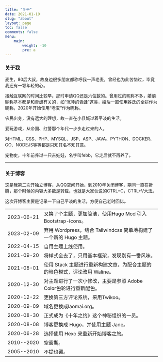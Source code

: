 ```yaml
---
title: "关于"
date: 2021-01-10
slug: "about"
layout: page
toc: false
comments: false
menu:
    main: 
        weight: -10
        pre: a
---
```

<style>
    tr > td:nth-child(odd) {
        white-space: nowrap;
        // background-color: #333;
    }
</style>

### 关于我

麦生，80后大叔，故身边很多朋友都称呼我一声老麦，曾经也为此苦恼过，毕竟我还有一颗年轻的心。

接触互联网的时间比较早，那时申请QQ还是六位数的。曾用过的昵称不多，婚前昵称基本都是和青蛙有关的，如“沉睡的青蛙”这类，婚后一直使用姓氏的全拼作为昵称，2020年开始使用“老麦”作为昵称。

农民出身，没有远大的理想，故一直在小县城过着平淡的生活。

爱玩游戏，从帝国、红警那个年代一步步走过来的人。

对HTML、CSS、PHP、MYSQL、JSP、ASP、JAVA、PYTHON、DOCKER、GO、NODEJS等等都是只知其名不知其意。

宠物史，十年前养过一只吉娃娃，名字叫febb，它走后就不再养了。

------

### 关于博客

这是我第二次开独立博客，从QQ空间开始，到2010年关闭博客，期间一直在折腾，那个时候的内容大多数是转载，也就是大家伙说的CTRL+C，CTRL+V大法。

这次开博客主要是记录一下自己平淡的生活，方便自己老时回忆。

|   |   |
| :--------: | :----------------------------------------------------------- |
| 2023-06-21 | 又换了个主题，更加简洁，使用Hugo Mod 引入 Bootstrap-icons。 |
| 2023-02-09 | 弃用 Wordpress，结合 Tailwindcss 简单地构建了一个新的 Hugo 主题。 |
| 2022-04-15 | 自用主题上线使用。 |
| 2021-09-20 | 将样式全去了，只用基本框架，发现别有一番风味。 |
| 2021-08-01 | 使用 Stack 主题进行重新构建文章，为配合主题的的暗色模式，评论改用 Waline。 |
| 2020-12-30 | 对主题进行了一次小修改，主要是参照 Adobe Color色轮进行重新配色。 |
| 2020-12-22 | 更换第三方评论系统，采用Twikoo。 |
| 2020-09-09 | 域名更换成laomai.org。 |
| 2020-08-30 | 正式成为《十年之约》这个神秘组织的一员。 |
| 2020-08-08 | 博客更换成 Hugo，并使用主题 Jane。 |
| 2020-06-28 | 选择使用 Hexo 来重新开始博客之旅。 |
| 2010--2020 | 空窗期。 |
| 2005--2010 | 不提也罢。 |

